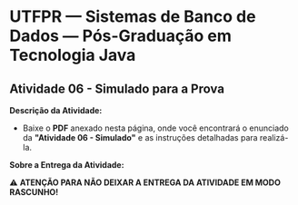 # UTFPR — Sistemas de Banco de Dados — Pós-Graduação em Tecnologia Java

## Atividade 06 - Simulado para a Prova

**Descrição da Atividade:**
- Baixe o **PDF** anexado nesta página, onde você encontrará o enunciado da **"Atividade 06 - Simulado"** e as instruções detalhadas para realizá-la.

**Sobre a Entrega da Atividade:**

⚠️ **ATENÇÃO PARA NÃO DEIXAR A ENTREGA DA ATIVIDADE EM MODO RASCUNHO!**
